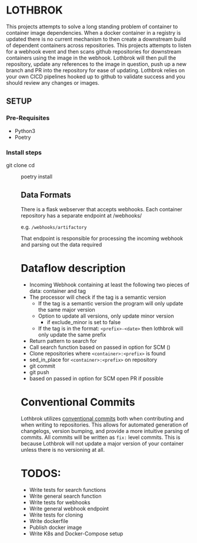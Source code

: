 # LOTHBROK

This projects attempts to solve a long standing problem of container to container image dependencies. When a docker container in a registry is updated there is no current mechanism to then create a downstream build of dependent containers across repositories. This projects attempts to listen for a webhook event and then scans github repositories for downstream containers using the image in the webhook. Lothbrok will then pull the repository, update any references to the image in question, push up a new branch and PR into the repository for ease of updating. Lothbrok relies on your own CICD pipelines hooked up to github to validate success and you should review any changes or images.

## SETUP

### Pre-Requisites
- Python3
- Poetry

### Install steps
git clone <repo>
cd <dir> 
poetry install


## Data Formats

There is a flask webserver that accepts webhooks. Each container repository has a separate endpoint at /webhooks/<registry-name>

e.g. `/webhooks/artifactory`

That endpoint is responsible for processing the incoming webhook and parsing out the data required


# Dataflow description

* Incoming Webhook containing at least the following two pieces of data: container and tag
* The processor will check if the tag is a semantic version
    * If the tag is a semantic version the program will only update the same major version
    * Option to update all versions, only update minor version
        * if exclude_minor is set to false
    * If the tag is in the format: `<prefix>-<date>` then lothbrok will only update the same prefix
* Return pattern to search for
* Call search function based on passed in option for SCM ()
* Clone repositories where `<container>:<prefix>` is found
* sed_in_place for `<container>:<prefix>` on repository
* git commit
* git push
* based on passed in option for SCM open PR if possible

# Conventional Commits

Lothbrok utilizes [conventional commits](https://www.conventionalcommits.org/en/v1.0.0/) both when contributing and when writing to repositories.
This allows for automated generation of changelogs, version bumping, and provide a more intuitive parsing of commits. All commits will be written as `fix:` level commits.
This is because Lothbrok will not update a major version of your container unless there is no versioning at all.

# TODOS:

* Write tests for search functions
* Write general search function
* Write tests for webhooks
* Write general webhook endpoint
* Write tests for cloning
* Write dockerfile
* Publish docker image
* Write K8s and Docker-Compose setup